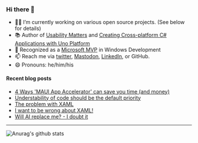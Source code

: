### Hi there 👋

- 👨‍💻 I’m currently working on various open source projects. (See below for details)
- 📚 Author of [Usability Matters](https://www.manning.com/books/usability-matters?a_aid=mrlacey) and [Creating Cross-platform C# Applications with Uno Platform](https://www.packtpub.com/product/creating-cross-platform-c-applications-with-uno-platform/9781801078498)
- 🏅 Recognized as a [Microsoft MVP](https://mvp.microsoft.com/en-us/PublicProfile/5001397?fullName=Matt%20Lacey) in Windows Development
- 📫 Reach me via [twitter](https://twitter.com/mrlacey), <a rel="me" href="https://fosstodon.org/@mrlacey">Mastodon</a>, [LinkedIn](https://www.linkedin.com/in/mrlacey), or GitHub.
- 😄 Pronouns: he/him/his

<!--
**mrlacey/mrlacey** is a ✨ _special_ ✨ repository because its `README.md` (this file) appears on your GitHub profile.

Here are some ideas to get you started:

- 🔭 I’m currently working on ...
- 🌱 I’m currently learning ...
- 👯 I’m looking to collaborate on ...
- 🤔 I’m looking for help with ...
- 💬 Ask me about ...
- 📫 How to reach me: ...
- 😄 Pronouns: ...
- ⚡ Fun fact: ...
-->

#### Recent blog posts
<!-- BLOG-POST-LIST:START -->
- [4 Ways &#39;MAUI App Accelerator&#39; can save you time &lpar;and money&rpar;](https://www.mrlacey.com/2023/01/4-ways-maui-app-accelerator-can-save.html)
- [Understability of code should be the default priority](https://www.mrlacey.com/2022/12/understability-of-code-should-be.html)
- [The problem with XAML](https://www.mrlacey.com/2022/12/the-problem-with-xaml.html)
- [I want to be wrong about XAML!](https://www.mrlacey.com/2022/12/i-want-to-be-wrong-about-xaml.html)
- [Will AI replace me? - I doubt it](https://www.mrlacey.com/2022/12/will-ai-replace-me-i-doubt-it.html)
<!-- BLOG-POST-LIST:END -->

---

![Anurag's github stats](https://github-readme-stats.vercel.app/api?username=mrlacey&count_private=true&show_icons=true)
